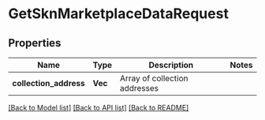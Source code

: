 # GetSknMarketplaceDataRequest

## Properties

Name | Type | Description | Notes
------------ | ------------- | ------------- | -------------
**collection_address** | **Vec<String>** | Array of collection addresses | 

[[Back to Model list]](../README.md#documentation-for-models) [[Back to API list]](../README.md#documentation-for-api-endpoints) [[Back to README]](../README.md)


